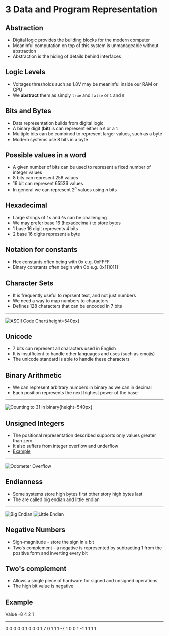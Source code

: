 3 Data and Program Representation
=================================

Abstraction
-----------

- Digital logic provides the building blocks for the modern computer
- Meaninful computation on top of this system is unmanageable without abstraction
- Abstraction is the hiding of details behind interfaces

Logic Levels
------------

- Voltages thresholds such as 1.8V may be meaninful inside our RAM or CPU
- We **abstract** them as simply `true` and `false` or `1` and `0`

Bits and Bytes
--------------

- Data representation builds from digital logic
- A binary digit (**bit**) is can represent either a `0` or a `1`
- Multiple bits can be combined to represent larger values, such as a byte
- Modern systems use 8 bits in a byte

Possible values in a word
-------------------------

- A given number of bits can be used to represent a fixed number of integer values
- 8 bits can represent 256 values
- 16 bit can represent 65536 values
- In general we can represent $2^n$ values using $n$ bits

Hexadecimal
-----------

- Large strings of `1`s and `0`s can be challenging
- We may prefer base 16 (hexadecimal) to store bytes
- 1 base 16 digit represents 4 bits
- 2 base 16 digits represent a byte

Notation for constants
----------------------

- Hex constants often being with 0x e.g. 0xFFFF
- Binary constants often begin with 0b e.g. 0x1110111

Character Sets
--------------

- It is frequently useful to reprsent text, and not just numbers
- We need a way to map numbers to characters
- Defines 128 characters that can be encoded in 7 bits

---

![ASCII Code Chart](https://upload.wikimedia.org/wikipedia/commons/4/4f/ASCII_Code_Chart.svg){height=540px}

Unicode
-------

- 7 bits can represent all characters used in English
- It is insufficient to handle other languages and uses (such as emojis)
- The unicode standard is able to handle these characters


Binary Arithmetic
-----------------

- We can represent arbitrary numbers in binary as we can in decimal
- Each position represents the next highest power of the base

---

![Counting to 31 in binary](https://upload.wikimedia.org/wikipedia/commons/7/75/Binary_counter.gif){height=540px}

Unsigned Integers
-----------------

- The positional representation described supports only values greater than zero
- It also suffers from integer overflow and underflow
- [Example](https://repl.it/@jncraton/UnevenCraftyParallelport)

---

![Odometer Overflow](https://upload.wikimedia.org/wikipedia/commons/5/53/Odometer_rollover.jpg)

Endianness
---------

- Some systems store high bytes first other story high bytes last
- The are called big endian and little endian

---

![Big Endian](https://upload.wikimedia.org/wikipedia/commons/5/54/Big-Endian.svg)
![Little Endian](https://upload.wikimedia.org/wikipedia/commons/e/ed/Little-Endian.svg)

Negative Numbers
----------------

- Sign-magnitude - store the sign in a bit
- Two's complement - a negative is represented by subtracting 1 from the positive form and inverting every bit

Two's complement
----------------

- Allows a single piece of hardware for signed and unsigned operations
- The high bit value is negative

Example
-------

Value -8  4   2   1
----- --- --- --- ---
0     0   0   0   0
1     0   0   0   1
7     0   1   1   1
-7    1   0   0   1
-1    1   1   1   1
